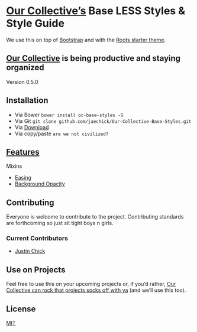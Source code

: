 # [Our Collective’s](http://ourcollective.is/) Base LESS Styles & Style Guide

We use this on top of [Bootstrap](http://getbootstrap.com/) and with the [Roots starter theme](http://roots.io/starter-theme/).

## [Our Collective](http://ourcollective.is/) is being productive and staying organized

Version 0.5.0

## Installation

- Via Bower `bower install oc-base-styles -S`
- Via Git `git clone github.com/jaechick/Our-Collective-Base-Styles.git`
- Via [Download](https://github.com/jaechick/Our-Collective-Base-Styles/archive/master.zip)
- Via copy/paste `are we not civilized?`

## [Features](features.md)

Mixins

- [Easing](features.md#easing)
- [Background Opacity](features.md#background-opacity)


## Contributing 

Everyone is welcome to contribute to the project. Contributing standards are forthcoming so just sit tight boys n girls.

### Current Contributors
- [Justin Chick](http://justinchick.com)

## Use on Projects

Feel free to use this on your upcoming projects or, if you’d rather, [Our Collective can rock that projects socks off with ya](http://ourcollective.is) (and we’ll use this too).

## License 
[MIT](http://opensource.org/licenses/MIT)
